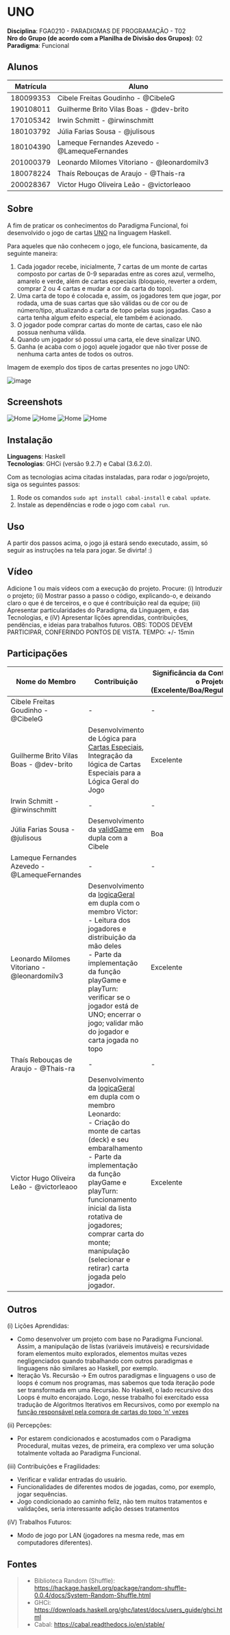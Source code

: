 # UNO

**Disciplina**: FGA0210 - PARADIGMAS DE PROGRAMAÇÃO - T02 <br>
**Nro do Grupo (de acordo com a Planilha de Divisão dos Grupos)**: 02<br>
**Paradigma**: Funcional<br>

## Alunos
|Matrícula | Aluno |
| -- | -- |
| 180099353  |  Cibele Freitas Goudinho - @CibeleG |
| 190108011  |  Guilherme Brito Vilas Boas - @dev-brito |
| 170105342  |  Irwin Schmitt - @irwinschmitt |
| 180103792  |  Júlia Farias Sousa - @julisous |
| 180104390  |  Lameque Fernandes Azevedo - @LamequeFernandes |
| 201000379  |  Leonardo Milomes Vitoriano - @leonardomilv3 |
| 180078224  |  Thaís Rebouças de Araujo - @Thais-ra |
| 200028367  |  Victor Hugo Oliveira Leão - @victorleaoo |

## Sobre
A fim de praticar os conhecimentos do Paradigma Funcional, foi desenvolvido o jogo de cartas [UNO](https://www.letsplayuno.com/) na linguagem Haskell.

Para aqueles que não conhecem o jogo, ele funciona, basicamente, da seguinte maneira:

1. Cada jogador recebe, inicialmente, 7 cartas de um monte de cartas composto por cartas de 0-9 separadas entre as cores azul, vermelho, amarelo e verde, além de cartas especiais (bloqueio, reverter a ordem, comprar 2 ou 4 cartas e mudar a cor da carta do topo).
2. Uma carta de topo é colocada e, assim, os jogadores tem que jogar, por rodada, uma de suas cartas que são válidas ou de cor ou de número/tipo, atualizando a carta de topo pelas suas jogadas. Caso a carta tenha algum efeito especial, ele também é acionado.
3. O jogador pode comprar cartas do monte de cartas, caso ele não possua nenhuma válida.
4. Quando um jogador só possuí uma carta, ele deve sinalizar UNO.
5. Ganha (e acaba com o jogo) aquele jogador que não tiver posse de nenhuma carta antes de todos os outros.

Imagem de exemplo dos tipos de cartas presentes no jogo UNO:

![image](https://user-images.githubusercontent.com/33530818/236084070-e0f4efdc-a464-4a30-aeba-e958347fa7c8.png)

## Screenshots

![Home](./assets/uno_home.png)
![Home](./assets/num_jogadores.png)
![Home](./assets/vez_jogador.png)
![Home](./assets/wins.png)

## Instalação
**Linguagens**: Haskell<br>
**Tecnologias**: GHCi (versão 9.2.7) e Cabal (3.6.2.0).<br>

Com as tecnologias acima citadas instaladas, para rodar o jogo/projeto, siga os seguintes passos:

1. Rode os comandos ```sudo apt install cabal-install``` e ```cabal update```.
2. Instale as dependências e rode o jogo com  ```cabal run```.

## Uso
A partir dos passos acima, o jogo já estará sendo executado, assim, só seguir as instruções na tela para jogar. Se divirta! :)

## Vídeo
Adicione 1 ou mais vídeos com a execução do projeto.
Procure:
(i) Introduzir o projeto;
(ii) Mostrar passo a passo o código, explicando-o, e deixando claro o que é de terceiros, e o que é contribuição real da equipe;
(iii) Apresentar particularidades do Paradigma, da Linguagem, e das Tecnologias, e
(iV) Apresentar lições aprendidas, contribuições, pendências, e ideias para trabalhos futuros.
OBS: TODOS DEVEM PARTICIPAR, CONFERINDO PONTOS DE VISTA.
TEMPO: +/- 15min

## Participações

|Nome do Membro | Contribuição | Significância da Contribuição para o Projeto (Excelente/Boa/Regular/Ruim/Nula) |
| -- | -- | -- |
| Cibele Freitas Goudinho - @CibeleG | - | - |
| Guilherme Brito Vilas Boas - @dev-brito | Desenvolvimento de Lógica para [Cartas Especiais](https://github.com/UnBParadigmas2023-1-Turma02/2023.1_G1_Funcional_UNO/blob/main/app/SpecialCards.hs), Integração da lógica de Cartas Especiais para a Lógica Geral do Jogo | Excelente |
| Irwin Schmitt - @irwinschmitt | - | - |
| Júlia Farias Sousa - @julisous | Desenvolvimento da [validGame](https://github.com/UnBParadigmas2023-1-Turma02/2023.1_G1_Funcional_UNO/tree/validGame) em dupla com a Cibele| Boa |
| Lameque Fernandes Azevedo - @LamequeFernandes | - | - |
| Leonardo Milomes Vitoriano - @leonardomilv3 | Desenvolvimento da [logicaGeral](https://github.com/UnBParadigmas2023-1-Turma02/2023.1_G1_Funcional_UNO/tree/logicaGeral) em dupla com o membro Victor:<br>- Leitura dos jogadores e distribuição da mão deles<br>- Parte da implementação da função playGame e playTurn: verificar se o jogador está de UNO; encerrar o jogo; validar mão do jogador e carta jogada no topo  | Excelente |
| Thaís Rebouças de Araujo - @Thais-ra | - | - |
| Victor Hugo Oliveira Leão - @victorleaoo | Desenvolvimento da [logicaGeral](https://github.com/UnBParadigmas2023-1-Turma02/2023.1_G1_Funcional_UNO/tree/logicaGeral) em dupla com o membro Leonardo:<br>- Criação do monte de cartas (deck) e seu embaralhamento<br>- Parte da implementação da função playGame e playTurn: funcionamento inicial da lista rotativa de jogadores; comprar carta do monte; manipulação (selecionar e retirar) carta jogada pelo jogador. | Excelente |

## Outros

(i) Lições Aprendidas:
* Como desenvolver um projeto com base no Paradigma Funcional. Assim, a manipulação de listas (variáveis imutáveis) e recursividade foram elementos muito explorados, elementos muitas vezes negligenciados quando trabalhando com outros paradigmas e linguagens não similares ao Haskell, por exemplo.
* Iteração Vs. Recursão -> Em outros paradigmas e linguagens o uso de loops é comum nos programas, mas sabemos que toda iteração pode ser transformada em uma Recursão. No Haskell, o lado recursivo dos Loops é muito encorajado. Logo, nesse trabalho foi exercitado essa tradução de Algoritmos Iterativos em Recursivos, como por exemplo na [função responsável pela compra de cartas do topo 'n' vezes](https://github.com/UnBParadigmas2023-1-Turma02/2023.1_G1_Funcional_UNO/blob/main/app/SpecialCards.hs#L34)

(ii) Percepções:
* Por estarem condicionados e acostumados com o Paradigma Procedural, muitas vezes, de primeira, era complexo ver uma solução totalmente voltada ao Paradigma Funcional.

(iii) Contribuições e Fragilidades:
* Verificar e validar entradas do usuário.
* Funcionalidades de diferentes modos de jogadas, como, por exemplo, jogar sequências.
* Jogo condicionado ao caminho feliz, não tem muitos tratamentos e validações, seria interessante adição desses tratamentos

(iV) Trabalhos Futuros:
* Modo de jogo por LAN (jogadores na mesma rede, mas em computadores diferentes).

## Fontes
> - Biblioteca Random (Shuffle): https://hackage.haskell.org/package/random-shuffle-0.0.4/docs/System-Random-Shuffle.html
> - GHCi: https://downloads.haskell.org/ghc/latest/docs/users_guide/ghci.html
> - Cabal: https://cabal.readthedocs.io/en/stable/
